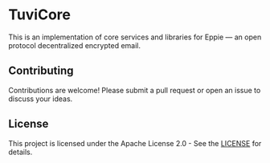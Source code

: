 # TuviCore

This is an implementation of core services and libraries for Eppie — an open protocol decentralized encrypted email.

## Contributing

Contributions are welcome! Please submit a pull request or open an issue to discuss your ideas.

## License

This project is licensed under the Apache License 2.0 - See the [LICENSE](LICENSE) for details.
